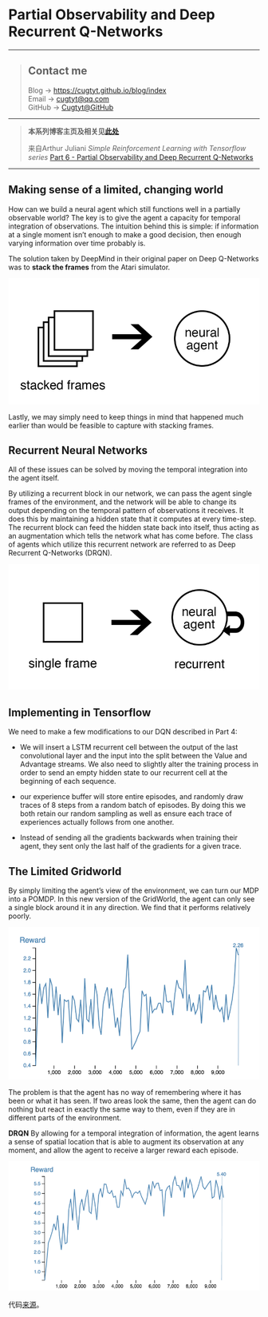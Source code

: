# Partial Observability and Deep Recurrent Q-Networks

---
> ## Contact me
> Blog -> <https://cugtyt.github.io/blog/index>  
> Email -> <cugtyt@qq.com>  
> GitHub -> [Cugtyt@GitHub](https://github.com/Cugtyt)

---

> **本系列博客主页及相关见**[**此处**](https://cugtyt.github.io/blog/rl-notes/index)  
>
> 来自Arthur Juliani *Simple Reinforcement Learning with Tensorflow series* [Part 6 - Partial Observability and Deep Recurrent Q-Networks](https://medium.com/emergent-future/simple-reinforcement-learning-with-tensorflow-part-6-partial-observability-and-deep-recurrent-q-68463e9aeefc)

---

## Making sense of a limited, changing world

How can we build a neural agent which still functions well in a partially observable world? The key is to give the agent a capacity for temporal integration of observations. The intuition behind this is simple: if information at a single moment isn’t enough to make a good decision, then enough varying information over time probably is.

The solution taken by DeepMind in their original paper on Deep Q-Networks was to **stack the frames** from the Atari simulator.

![partial-obs-1](R/partial-obs-1.png)

Lastly, we may simply need to keep things in mind that happened much earlier than would be feasible to capture with stacking frames.

## Recurrent Neural Networks

All of these issues can be solved by moving the temporal integration into the agent itself.

By utilizing a recurrent block in our network, we can pass the agent single frames of the environment, and the network will be able to change its output depending on the temporal pattern of observations it receives. It does this by maintaining a hidden state that it computes at every time-step. The recurrent block can feed the hidden state back into itself, thus acting as an augmentation which tells the network what has come before. The class of agents which utilize this recurrent network are referred to as Deep Recurrent Q-Networks (DRQN).

![partial-obs-2](R/partial-obs-2.png)

## Implementing in Tensorflow

We need to make a few modifications to our DQN described in Part 4:

- We will insert a LSTM recurrent cell between the output of the last convolutional layer and the input into the split between the Value and Advantage streams. We also need to slightly alter the training process in order to send an empty hidden state to our recurrent cell at the beginning of each sequence.

- our experience buffer will store entire episodes, and randomly draw traces of 8 steps from a random batch of episodes. By doing this we both retain our random sampling as well as ensure each trace of experiences actually follows from one another.

- Instead of sending all the gradients backwards when training their agent, they sent only the last half of the gradients for a given trace.

## The Limited Gridworld

By simply limiting the agent’s view of the environment, we can turn our MDP into a POMDP. In this new version of the GridWorld, the agent can only see a single block around it in any direction. We find that it performs relatively poorly.

![partial-obs-3](R/partial-obs-3.png)

The problem is that the agent has no way of remembering where it has been or what it has seen. If two areas look the same, then the agent can do nothing but react in exactly the same way to them, even if they are in different parts of the environment.

**DRQN** By allowing for a temporal integration of information, the agent learns a sense of spatial location that is able to augment its observation at any moment, and allow the agent to receive a larger reward each episode.

![partial-obs-4](R/partial-obs-4.png)

代码[来源](https://github.com/awjuliani/DeepRL-Agents/blob/master/Deep-Recurrent-Q-Network.ipynb)。
